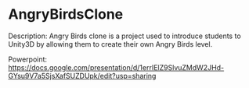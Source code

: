 AngryBirdsClone
===============

Description: Angry Birds clone is a project used to introduce students to Unity3D by allowing them to create their own Angry Birds level.

Powerpoint: https://docs.google.com/presentation/d/1errIElZ9SlvuZMdW2JHd-GYsu9V7a5SjsXafSUZDUpk/edit?usp=sharing
